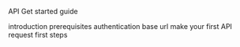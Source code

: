 

API Get started guide

introduction
prerequisites
authentication
base url
make your first API request
first steps
